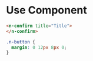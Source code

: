 # Use Component
```html
<n-confirm title="Title">
</n-confirm>
```
```css
.n-button {
  margin: 0 12px 8px 0;
}
```